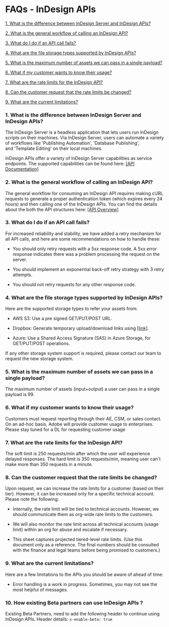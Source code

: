 # FAQs - InDesign APIs

[1. What is the difference between InDesign Server and InDesign
APIs?](https://github.com/AdobeDocs/indesign-api-docs/blob/main/FAQs.md#1-what-is-the-difference-between-indesign-server-and-indesign-apis)

[2. What is the general workflow of calling an InDesign API?](https://github.com/AdobeDocs/indesign-api-docs/blob/main/FAQs.md#2-what-is-the-general-workflow-of-calling-an-indesign-api)

[3. What do I do if an API call fails?](https://github.com/AdobeDocs/indesign-api-docs/blob/main/FAQs.md#3-what-do-i-do-if-an-api-call-fails)

[4. What are the file storage types supported by InDesign APIs?](https://github.com/AdobeDocs/indesign-api-docs/blob/main/FAQs.md#4-what-are-the-file-storage-types-supported-by-indesign-apis)

[5. What is the maximum number of assets we can pass in a single payload?](https://github.com/AdobeDocs/indesign-api-docs/blob/main/FAQs.md#5-what-is-the-maximum-number-of-assets-we-can-pass-in-a-single-payload)

[6. What if my customer wants to know their usage?](https://github.com/AdobeDocs/indesign-api-docs/blob/main/FAQs.md#6-what-if-my-customer-wants-to-know-their-usage)

[7. What are the rate limits for the InDesign API?](https://github.com/AdobeDocs/indesign-api-docs/blob/main/FAQs.md#7-what-are-the-rate-limits-for-the-indesign-api)

[8. Can the customer request that the rate limits be changed?](https://github.com/AdobeDocs/indesign-api-docs/blob/main/FAQs.md#8-can-the-customer-request-that-the-rate-limits-be-changed)

[9. What are the current limitations?](https://github.com/AdobeDocs/indesign-api-docs/blob/main/FAQs.md#9-what-are-the-current-limitations)

### 1. What is the difference between InDesign Server and InDesign APIs?

The InDesign Server is a headless application that lets users run
InDesign scripts on their machines. Via InDesign Server, users can
automate a variety of workflows like 'Publishing
Automation', 'Database Publishing', and 'Template Editing' on their
 local machines.

 InDesign APIs offer a variety of InDesign Server capabilities as
 service endpoints. The supported capabilities can be found here: [[API
 Documentation]](https://adobedocs.github.io/indesign-api-docs/)

### 2. What is the general workflow of calling an InDesign API?

 The general workflow for consuming an InDesign API requires making
 cURL requests to generate a proper authentication token (which expires
 every 24 hours) and then calling one of the InDesign APIs. You can
 find the details about the both the API structures here: [[API
 Overview]](https://github.com/AdobeDocs/indesign-api-docs?tab=readme-ov-file)

### 3. What do I do if an API call fails?

 For increased reliability and stability, we have added a retry
 mechanism for all API calls, and here are some recommendations on how
 to handle these:

-   You should only retry requests with a 5xx response code. A 5xx error
     response indicates there was a problem processing the request on
     the server.

-   You should implement an exponential back-off retry strategy with 3
     retry attempts.

-   You should not retry requests for any other response code.

### 4. What are the file storage types supported by InDesign APIs? 

 Here are the supported storage types to refer your assets from:

-   AWS S3: Use a pre signed GET/PUT/POST URL.

-   Dropbox: Generate temporary upload/download links
     using [[link]](https://dropbox.github.io/dropbox-api-v2-explorer/).

-   Azure: Use a Shared Access Signature (SAS) in Azure Storage, for
     GET/PUT/POST operations.

 If any other storage system support is required, please contact our
 team to request the new storage system.

### 5. What is the maximum number of assets we can pass in a single payload?

 The maximum number of assets (input+output) a user can pass in a
 single payload is 99.

### 6. What if my customer wants to know their usage?

 Customers must request reporting through their AE, CSM, or sales
 contact. On an ad-hoc basis, Adobe will provide customer usage to
 enterprises. Please stay tuned for a DL for requesting customer usage

### 7. What are the rate limits for the InDesign API?

 The soft limit is 250 requests/min after which the user will
 experience delayed responses. The hard limit is 350 requests/min,
 meaning user can\'t make more than 350 requests in a minute.

### 8. Can the customer request that the rate limits be changed?

 Upon request, we can increase the rate limits for a customer (based on
 their tier). However, it can be increased only for a specific
 technical account. Please note the following:

-   Internally, the rate limit will be tied to technical accounts.
     However, we should communicate them as org-wide rate limits to the
     customers.

-   We will also monitor the rate limit across all technical accounts
     (usage limit) within an org for abuse and escalate if necessary.

-   This sheet captures projected tiered-level rate limits. (Use this
     document only as a reference. The final numbers should be
     consulted with the finance and legal teams before being promised
     to customers.)

### 9. What are the current limitations?

 Here are a few limitations to the APIs you should be aware of ahead of time:

-   Error handling is a work in progress. Sometimes, you may not see the most helpful of messages.
### 10. How existing Beta partners can use InDesign APIs ?

Existing Beta Partners, need to add the following header to continue using InDesign APIs.
Header details:
```x-enable-beta: true ```
